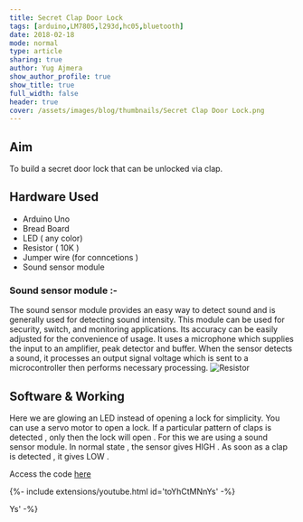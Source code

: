 ```yaml
---
title: Secret Clap Door Lock
tags: [arduino,LM7805,l293d,hc05,bluetooth]
date: 2018-02-18
mode: normal
type: article
sharing: true
author: Yug Ajmera
show_author_profile: true
show_title: true
full_width: false
header: true
cover: /assets/images/blog/thumbnails/Secret Clap Door Lock.png
---
```

## Aim
To build a secret door lock that can be unlocked via clap.
<!--more-->

## Hardware Used 
- Arduino Uno
- Bread Board
- LED ( any color)
- Resistor ( 10K )
- Jumper wire (for conncetions )
- Sound sensor module 

### Sound sensor module :-
The sound sensor module provides an easy way to detect sound and is generally
used for detecting sound intensity. This module can be used for security, switch, and
monitoring applications. Its accuracy can be easily adjusted for the convenience of
usage.
It uses a microphone which supplies the input to an amplifier, peak detector and
buffer. When the sensor detects a sound, it processes an output signal voltage which is
sent to a microcontroller then performs necessary processing.
<img src="{{site.baseurl}}/assets/images/blog/Secret-Clap-door/1.png" alt="Resistor" width=auto height=auto>

## Software & Working
Here we are glowing an LED instead of opening a lock for simplicity. You can use a servo motor to open a lock. If a particular pattern of claps is detected , only then the lock will open . For this we are using a sound sensor module. In normal state , the sensor gives HIGH . As soon as a clap is detected , it gives LOW .

Access the code [here](http://yainnoware.blogspot.in/p/secret-clap-door-lock.html) 

<div>{%- include extensions/youtube.html id='toYhCtMNnYs' -%}</div>


Ys' -%}</div>


